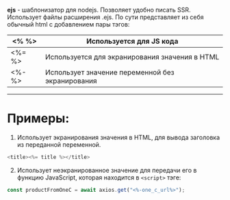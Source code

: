 **ejs** - шаблонизатор для nodejs. Позволяет удобно писать SSR. Использует файлы расширения .ejs. По сути представляет из себя обычный html с добавлением пары тэгов:

|<% %>|Используется для JS кода|
|---|---|
|<%= %>|Используется для экранирования значения в HTML|
|<%- %>|Использует значение переменной без экранирования|

---
# Примеры:
1. Использует экранирования значения в HTML, для вывода заголовка из переданной переменной.
```js
<title><%= title %></title>
```
2. Использует неэкранированное значение для передачи его в функцию JavaScript, которая находится в `<script>` тэге:
```js
const productFromOneC = await axios.get("<%-one_c_url%>");
```

